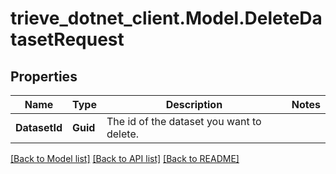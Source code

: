 # trieve_dotnet_client.Model.DeleteDatasetRequest

## Properties

Name | Type | Description | Notes
------------ | ------------- | ------------- | -------------
**DatasetId** | **Guid** | The id of the dataset you want to delete. | 

[[Back to Model list]](../README.md#documentation-for-models) [[Back to API list]](../README.md#documentation-for-api-endpoints) [[Back to README]](../README.md)

